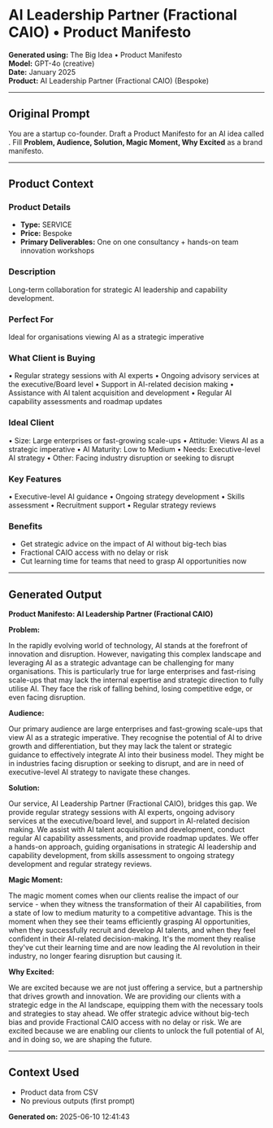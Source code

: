 # AI Leadership Partner (Fractional CAIO) • Product Manifesto

**Generated using:** The Big Idea • Product Manifesto  
**Model:** GPT-4o (creative)  
**Date:** January 2025  
**Product:** AI Leadership Partner (Fractional CAIO) (Bespoke)

---

## Original Prompt
You are a startup co-founder. Draft a Product Manifesto for an AI idea called **<n>**. Fill **Problem, Audience, Solution, Magic Moment, Why Excited** as a brand manifesto.

---

## Product Context

### **Product Details**
- **Type:** SERVICE
- **Price:** Bespoke
- **Primary Deliverables:** One on one consultancy + hands-on team innovation workshops

### **Description**
Long-term collaboration for strategic AI leadership and capability development.

### **Perfect For**
Ideal for organisations viewing AI as a strategic imperative

### **What Client is Buying**
• Regular strategy sessions with AI experts 
• Ongoing advisory services at the executive/Board level 
• Support in AI-related decision making 
• Assistance with AI talent acquisition and development 
• Regular AI capability assessments and roadmap updates

### **Ideal Client**
• Size: Large enterprises or fast-growing scale-ups 
• Attitude: Views AI as a strategic imperative 
• AI Maturity: Low to Medium
• Needs: Executive-level AI strategy
• Other: Facing industry disruption or seeking to disrupt

### **Key Features**
• Executive-level AI guidance 
• Ongoing strategy development 
• Skills assessment 
• Recruitment support 
• Regular strategy reviews

### **Benefits**
- Get strategic advice on the impact of AI without big-tech bias
- Fractional CAIO access with no delay or risk
- Cut learning time for teams that need to grasp AI opportunities now

---

## Generated Output

**Product Manifesto: AI Leadership Partner (Fractional CAIO)**

**Problem:**

In the rapidly evolving world of technology, AI stands at the forefront of innovation and disruption. However, navigating this complex landscape and leveraging AI as a strategic advantage can be challenging for many organisations. This is particularly true for large enterprises and fast-rising scale-ups that may lack the internal expertise and strategic direction to fully utilise AI. They face the risk of falling behind, losing competitive edge, or even facing disruption.

**Audience:**

Our primary audience are large enterprises and fast-growing scale-ups that view AI as a strategic imperative. They recognise the potential of AI to drive growth and differentiation, but they may lack the talent or strategic guidance to effectively integrate AI into their business model. They might be in industries facing disruption or seeking to disrupt, and are in need of executive-level AI strategy to navigate these changes.

**Solution:**

Our service, AI Leadership Partner (Fractional CAIO), bridges this gap. We provide regular strategy sessions with AI experts, ongoing advisory services at the executive/board level, and support in AI-related decision making. We assist with AI talent acquisition and development, conduct regular AI capability assessments, and provide roadmap updates. We offer a hands-on approach, guiding organisations in strategic AI leadership and capability development, from skills assessment to ongoing strategy development and regular strategy reviews.

**Magic Moment:**

The magic moment comes when our clients realise the impact of our service - when they witness the transformation of their AI capabilities, from a state of low to medium maturity to a competitive advantage. This is the moment when they see their teams efficiently grasping AI opportunities, when they successfully recruit and develop AI talents, and when they feel confident in their AI-related decision-making. It's the moment they realise they've cut their learning time and are now leading the AI revolution in their industry, no longer fearing disruption but causing it.

**Why Excited:**

We are excited because we are not just offering a service, but a partnership that drives growth and innovation. We are providing our clients with a strategic edge in the AI landscape, equipping them with the necessary tools and strategies to stay ahead. We offer strategic advice without big-tech bias and provide Fractional CAIO access with no delay or risk. We are excited because we are enabling our clients to unlock the full potential of AI, and in doing so, we are shaping the future.

---

## Context Used
- Product data from CSV
- No previous outputs (first prompt)

**Generated on:** 2025-06-10 12:41:43

